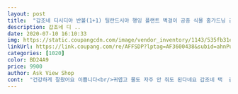 ```yaml
---
layout: post 
title:  "갑조네 디시디아 반볼(1+1) 틸란드시아 행잉 플랜트 벽걸이 공중 식물 홈가드닝 공기정화식물 인테리어화분, 디시디아반볼(그린)(1+1)" 
description: 갑조네 디 ..
date: 2020-07-10 16:10:33 
img: https://static.coupangcdn.com/image/vendor_inventory/1143/535fb31ea56ff10fa83282b31701a811b3cb68803408b35723eba9722055.jpg 
linkUrl: https://link.coupang.com/re/AFFSDP?lptag=AF3600438&subid=ahnPublicAsk&pageKey=1505082260&itemId=2584041359&vendorItemId=70576251626&traceid=V0-113-0ff0e5dfe5ddd766 
categories: [1020] 
color: BD24A9 
price: 9900 
author: Ask View Shop 
cont:  "건강하게 잘왔어요 이쁨니다<br/>귀엽고 물도 자주 안 줘도 된다네요 갑조네 택  같이 철사에 걸어두었어요<br/>귀엽고 앙증 맞은 사이즈로  데코로도 좋은거 같아요^^<br/>근데 키우는 방법을 모르겠습니당<br/>반볼이 뭔기 궁금했는데 코코넛 나무 껍질 반쪽에 감아놓은걸 말하나봅니다 무로배송  혜택받으며 두개 사서 함께 거실벽에 매달아놓으니 정말 이쁘네요 미세먼지도 흡수해주고<br/>" 
---
```

